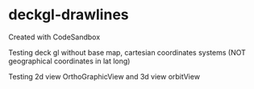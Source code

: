 # deckgl-drawlines
Created with CodeSandbox

Testing deck gl without base map, cartesian coordinates systems (NOT geographical coordinates in lat long)

Testing 2d view OrthoGraphicView and 3d view orbitView
